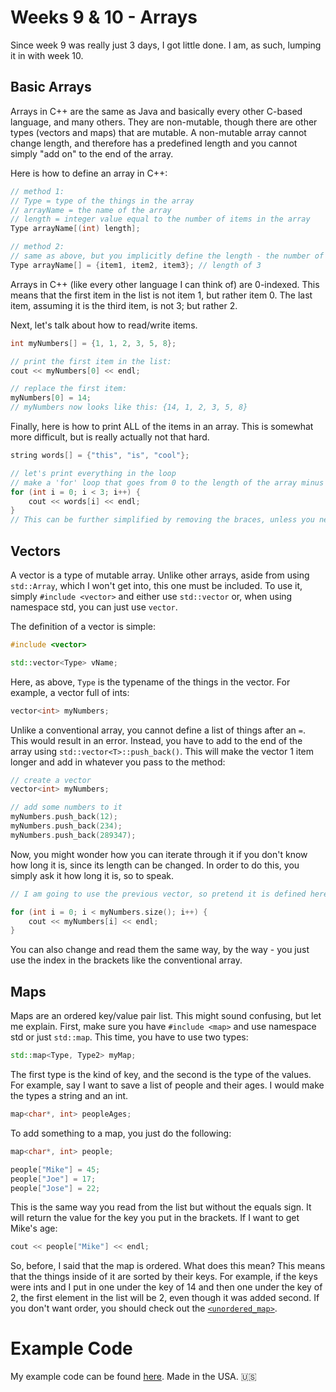 # Weeks 9 & 10 - Arrays
Since week 9 was really just 3 days, I got little done. I am, as such, lumping it in with week 10.

## Basic Arrays
Arrays in C++ are the same as Java and basically every other C-based language, and many others. They are non-mutable, though there are other types (vectors and maps) that are mutable. A non-mutable array cannot change length, and therefore has a predefined length and you cannot simply "add on" to the end of the array.

Here is how to define an array in C++:

```c++
// method 1:
// Type = type of the things in the array
// arrayName = the name of the array
// length = integer value equal to the number of items in the array
Type arrayName[(int) length];

// method 2:
// same as above, but you implicitly define the length - the number of items in the array = the length
Type arrayName[] = {item1, item2, item3}; // length of 3
```

Arrays in C++ (like every other language I can think of) are 0-indexed. This means that the first item in the list is not item 1, but rather item 0. The last item, assuming it is the third item, is not 3; but rather 2.

Next, let's talk about how to read/write items.

```c++
int myNumbers[] = {1, 1, 2, 3, 5, 8};

// print the first item in the list:
cout << myNumbers[0] << endl;

// replace the first item:
myNumbers[0] = 14;
// myNumbers now looks like this: {14, 1, 2, 3, 5, 8}
```

Finally, here is how to print ALL of the items in an array. This is somewhat more difficult, but is really actually not that hard.

```c++
string words[] = {"this", "is", "cool"};

// let's print everything in the loop
// make a 'for' loop that goes from 0 to the length of the array minus 1.
for (int i = 0; i < 3; i++) {
	cout << words[i] << endl;
}
// This can be further simplified by removing the braces, unless you need to do more than one thing each iteration
```

## Vectors
A vector is a type of mutable array. Unlike other arrays, aside from using `std::Array`, which I won't get into, this one must be included. To use it, simply `#include <vector>` and either use `std::vector` or, when using namespace std, you can just use `vector`.

The definition of a vector is simple:
```c++
#include <vector>

std::vector<Type> vName;
```

Here, as above, `Type` is the typename of the things in the vector. For example, a vector full of ints:
```c++
vector<int> myNumbers;
```

Unlike a conventional array, you cannot define a list of things after an `=`. This would result in an error. Instead, you have to add to the end of the array using `std::vector<T>::push_back()`. This will make the vector 1 item longer and add in whatever you pass to the method:
```c++
// create a vector
vector<int> myNumbers;

// add some numbers to it
myNumbers.push_back(12);
myNumbers.push_back(234);
myNumbers.push_back(289347);
```

Now, you might wonder how you can iterate through it if you don't know how long it is, since its length can be changed. In order to do this, you simply ask it how long it is, so to speak.
```c++
// I am going to use the previous vector, so pretend it is defined here

for (int i = 0; i < myNumbers.size(); i++) {
	cout << myNumbers[i] << endl;
}
```

You can also change and read them the same way, by the way - you just use the index in the brackets like the conventional array.

## Maps
Maps are an ordered key/value pair list. This might sound confusing, but let me explain. First, make sure you have `#include <map>` and use namespace std or just `std::map`. This time, you have to use two types:
```c++
std::map<Type, Type2> myMap;
```

The first type is the kind of key, and the second is the type of the values. For example, say I want to save a list of people and their ages. I would make the types a string and an int.
```c++
map<char*, int> peopleAges;
```

To add something to a map, you just do the following:
```c++
map<char*, int> people;

people["Mike"] = 45;
people["Joe"] = 17;
people["Jose"] = 22;
```

This is the same way you read from the list but without the equals sign. It will return the value for the key you put in the brackets. If I want to get Mike's age:
```c++
cout << people["Mike"] << endl;
```

So, before, I said that the map is ordered. What does this mean? This means that the things inside of it are sorted by their keys. For example, if the keys were ints and I put in one under the key of 14 and then one under the key of 2, the first element in the list will be 2, even though it was added second. If you don't want order, you should check out the [`<unordered_map>`](http://www.cplusplus.com/reference/unordered_map/).

# Example Code

My example code can be found [here](Code/main.cpp). Made in the USA. :us:
